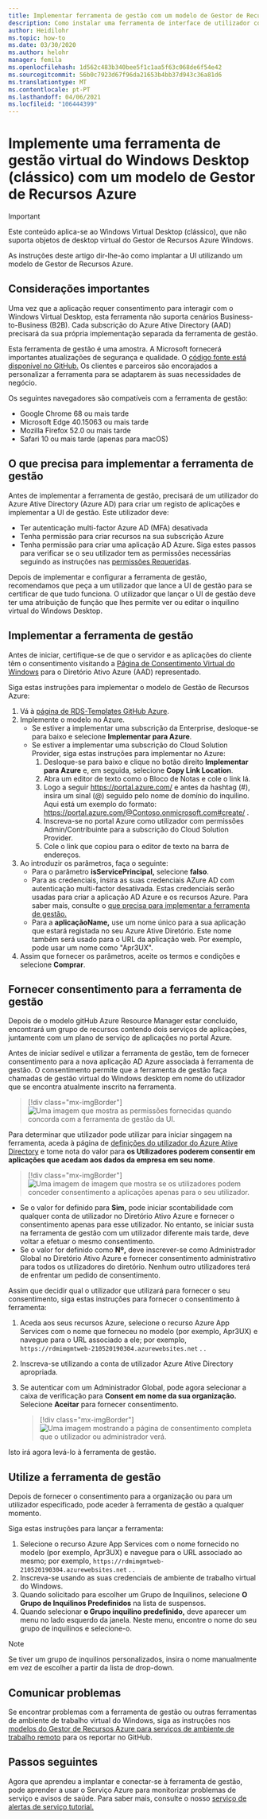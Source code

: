 ```yaml
---
title: Implementar ferramenta de gestão com um modelo de Gestor de Recursos Azure - Azure
description: Como instalar uma ferramenta de interface de utilizador com um modelo de Gestor de Recursos Azure para gerir os recursos do Windows Virtual Desktop (clássico).
author: Heidilohr
ms.topic: how-to
ms.date: 03/30/2020
ms.author: helohr
manager: femila
ms.openlocfilehash: 1d562c483b340bee5f1c1aa5f63c068de6f54e42
ms.sourcegitcommit: 56b0c7923d67f96da21653b4bb37d943c36a81d6
ms.translationtype: MT
ms.contentlocale: pt-PT
ms.lasthandoff: 04/06/2021
ms.locfileid: "106444399"
---
```

# <a name="deploy-a-windows-virtual-desktop-classic-management-tool-with-an-azure-resource-manager-template"></a>Implemente uma ferramenta de gestão virtual do Windows Desktop (clássico) com um modelo de Gestor de Recursos Azure

>[!IMPORTANT]
>Este conteúdo aplica-se ao Windows Virtual Desktop (clássico), que não suporta objetos de desktop virtual do Gestor de Recursos Azure Windows.

As instruções deste artigo dir-lhe-ão como implantar a UI utilizando um modelo de Gestor de Recursos Azure.

## <a name="important-considerations"></a>Considerações importantes

Uma vez que a aplicação requer consentimento para interagir com o Windows Virtual Desktop, esta ferramenta não suporta cenários Business-to-Business (B2B). Cada subscrição do Azure Ative Directory (AAD) precisará da sua própria implementação separada da ferramenta de gestão.

Esta ferramenta de gestão é uma amostra. A Microsoft fornecerá importantes atualizações de segurança e qualidade. O [código fonte está disponível no GitHub.](https://github.com/Azure/RDS-Templates/tree/master/wvd-templates/wvd-management-ux/deploy) Os clientes e parceiros são encorajados a personalizar a ferramenta para se adaptarem às suas necessidades de negócio.

Os seguintes navegadores são compatíveis com a ferramenta de gestão:
- Google Chrome 68 ou mais tarde
- Microsoft Edge 40.15063 ou mais tarde
- Mozilla Firefox 52.0 ou mais tarde
- Safari 10 ou mais tarde (apenas para macOS)

## <a name="what-you-need-to-deploy-the-management-tool"></a>O que precisa para implementar a ferramenta de gestão

Antes de implementar a ferramenta de gestão, precisará de um utilizador do Azure Ative Directory (Azure AD) para criar um registo de aplicações e implementar a UI de gestão. Este utilizador deve:

- Ter autenticação multi-factor Azure AD (MFA) desativada
- Tenha permissão para criar recursos na sua subscrição Azure
- Tenha permissão para criar uma aplicação AD Azure. Siga estes passos para verificar se o seu utilizador tem as permissões necessárias seguindo as instruções nas [permissões Requeridas](../../active-directory/develop/howto-create-service-principal-portal.md#permissions-required-for-registering-an-app).

Depois de implementar e configurar a ferramenta de gestão, recomendamos que peça a um utilizador que lance a UI de gestão para se certificar de que tudo funciona. O utilizador que lançar o UI de gestão deve ter uma atribuição de função que lhes permite ver ou editar o inquilino virtual do Windows Desktop.

## <a name="deploy-the-management-tool"></a>Implementar a ferramenta de gestão

Antes de iniciar, certifique-se de que o servidor e as aplicações do cliente têm o consentimento visitando a [Página de Consentimento Virtual do Windows](https://rdweb.wvd.microsoft.com) para o Diretório Ativo Azure (AAD) representado.

Siga estas instruções para implementar o modelo de Gestão de Recursos Azure:

1. Vá à [página de RDS-Templates GitHub Azure](https://github.com/Azure/RDS-Templates/tree/master/wvd-templates/wvd-management-ux/deploy).
2. Implemente o modelo no Azure.
    - Se estiver a implementar uma subscrição da Enterprise, desloque-se para baixo e selecione **Implementar para Azure**.
    - Se estiver a implementar uma subscrição do Cloud Solution Provider, siga estas instruções para implementar no Azure:
        1. Desloque-se para baixo e clique no botão direito **Implementar para Azure** e, em seguida, selecione **Copy Link Location**.
        2. Abra um editor de texto como o Bloco de Notas e cole o link lá.
        3. Logo a seguir <https://portal.azure.com/> e antes da hashtag (#), insira um sinal (@) seguido pelo nome de domínio do inquilino. Aqui está um exemplo do formato: <https://portal.azure.com/@Contoso.onmicrosoft.com#create/> .
        4. Inscreva-se no portal Azure como utilizador com permissões Admin/Contribuinte para a subscrição do Cloud Solution Provider.
        5. Cole o link que copiou para o editor de texto na barra de endereços.
3. Ao introduzir os parâmetros, faça o seguinte:
    - Para o parâmetro **isServicePrincipal,** selecione **falso**.
    - Para as credenciais, insira as suas credenciais AZure AD com autenticação multi-factor desativada. Estas credenciais serão usadas para criar a aplicação AD Azure e os recursos Azure. Para saber mais, consulte o [que precisa para implementar a ferramenta de gestão.](#what-you-need-to-deploy-the-management-tool)
    - Para a **aplicaçãoName,** use um nome único para a sua aplicação que estará registada no seu Azure Ative Diretório. Este nome também será usado para o URL da aplicação web. Por exemplo, pode usar um nome como "Apr3UX".
4. Assim que fornecer os parâmetros, aceite os termos e condições e selecione **Comprar**.

## <a name="provide-consent-for-the-management-tool"></a>Fornecer consentimento para a ferramenta de gestão

Depois de o modelo gitHub Azure Resource Manager estar concluído, encontrará um grupo de recursos contendo dois serviços de aplicações, juntamente com um plano de serviço de aplicações no portal Azure.

Antes de iniciar sedível e utilizar a ferramenta de gestão, tem de fornecer consentimento para a nova aplicação AD Azure associada à ferramenta de gestão. O consentimento permite que a ferramenta de gestão faça chamadas de gestão virtual do Windows desktop em nome do utilizador que se encontra atualmente inscrito na ferramenta.

> [!div class="mx-imgBorder"]
> ![Uma imagem que mostra as permissões fornecidas quando concorda com a ferramenta de gestão da UI.](../media/management-ui-delegated-permissions.png)

Para determinar que utilizador pode utilizar para iniciar singagem na ferramenta, aceda à página de [definições do utilizador do Azure Ative Directory](https://portal.azure.com/#blade/Microsoft_AAD_IAM/StartboardApplicationsMenuBlade/UserSettings/menuId/) e tome nota do valor para **os Utilizadores poderem consentir em aplicações que acedam aos dados da empresa em seu nome**.

> [!div class="mx-imgBorder"]
> ![Uma imagem de imagem que mostra se os utilizadores podem conceder consentimento a aplicações apenas para o seu utilizador.](../media/management-ui-user-consent-allowed.png)

- Se o valor for definido para **Sim,** pode iniciar scontabilidade com qualquer conta de utilizador no Diretório Ativo Azure e fornecer o consentimento apenas para esse utilizador. No entanto, se iniciar susta na ferramenta de gestão com um utilizador diferente mais tarde, deve voltar a efetuar o mesmo consentimento.
- Se o valor for definido como **Nº,** deve inscrever-se como Administrador Global no Diretório Ativo Azure e fornecer consentimento administrativo para todos os utilizadores do diretório. Nenhum outro utilizadores terá de enfrentar um pedido de consentimento.


Assim que decidir qual o utilizador que utilizará para fornecer o seu consentimento, siga estas instruções para fornecer o consentimento à ferramenta:

1. Aceda aos seus recursos Azure, selecione o recurso Azure App Services com o nome que forneceu no modelo (por exemplo, Apr3UX) e navegue para o URL associado a ele; por exemplo,  `https://rdmimgmtweb-210520190304.azurewebsites.net` . .
2. Inscreva-se utilizando a conta de utilizador Azure Ative Directory apropriada.
3. Se autenticar com um Administrador Global, pode agora selecionar a caixa de verificação para **Consent em nome da sua organização.** Selecione **Aceitar** para fornecer consentimento.

   > [!div class="mx-imgBorder"]
   > ![Uma imagem mostrando a página de consentimento completa que o utilizador ou administrador verá.](../media/management-ui-consent-page.png)

Isto irá agora levá-lo à ferramenta de gestão.

## <a name="use-the-management-tool"></a>Utilize a ferramenta de gestão

Depois de fornecer o consentimento para a organização ou para um utilizador especificado, pode aceder à ferramenta de gestão a qualquer momento.

Siga estas instruções para lançar a ferramenta:

1. Selecione o recurso Azure App Services com o nome fornecido no modelo (por exemplo, Apr3UX) e navegue para o URL associado ao mesmo; por exemplo,  `https://rdmimgmtweb-210520190304.azurewebsites.net` . .
2. Inscreva-se usando as suas credenciais de ambiente de trabalho virtual do Windows.
3. Quando solicitado para escolher um Grupo de Inquilinos, selecione **O Grupo de Inquilinos Predefinidos** na lista de suspensos.
4. Quando selecionar **o Grupo inquilino predefinido,** deve aparecer um menu no lado esquerdo da janela. Neste menu, encontre o nome do seu grupo de inquilinos e selecione-o.

  > [!NOTE]
  > Se tiver um grupo de inquilinos personalizados, insira o nome manualmente em vez de escolher a partir da lista de drop-down.

## <a name="report-issues"></a>Comunicar problemas

Se encontrar problemas com a ferramenta de gestão ou outras ferramentas de ambiente de trabalho virtual do Windows, siga as instruções nos [modelos do Gestor de Recursos Azure para serviços de ambiente de trabalho remoto](https://github.com/Azure/RDS-Templates/blob/master/README.md) para os reportar no GitHub.

## <a name="next-steps"></a>Passos seguintes

Agora que aprendeu a implantar e conectar-se à ferramenta de gestão, pode aprender a usar o Serviço Azure para monitorizar problemas de serviço e avisos de saúde. Para saber mais, consulte o nosso [serviço de alertas de serviço tutorial.](set-up-service-alerts-2019.md)